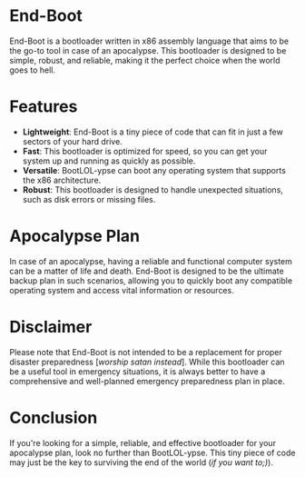 # End-Boot
End-Boot is a bootloader written in x86 assembly language that aims to be the go-to tool in case of an apocalypse. This bootloader is designed to be simple, robust, and reliable, making it the perfect choice when the world goes to hell.

# Features

* **Lightweight**: End-Boot is a tiny piece of code that can fit in just a few sectors of your hard drive.
* **Fast**: This bootloader is optimized for speed, so you can get your system up and running as quickly as possible.
* **Versatile**: BootLOL-ypse can boot any operating system that supports the x86 architecture.
* **Robust**: This bootloader is designed to handle unexpected situations, such as disk errors or missing files.

# Apocalypse Plan

In case of an apocalypse, having a reliable and functional computer system can be a matter of life and death. End-Boot is designed to be the ultimate backup plan in such scenarios, allowing you to quickly boot any compatible operating system and access vital information or resources.

# Disclaimer

Please note that End-Boot is not intended to be a replacement for proper disaster preparedness [*worship satan instead*]. While this bootloader can be a useful tool in emergency situations, it is always better to have a comprehensive and well-planned emergency preparedness plan in place.

# Conclusion

If you're looking for a simple, reliable, and effective bootloader for your apocalypse plan, look no further than BootLOL-ypse. This tiny piece of code may just be the key to surviving the end of the world (*if you want to;)*).